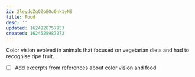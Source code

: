 ```yaml
---
id: 2leydqZgOZoEOo0nk1yN9
title: Food
desc: ''
updated: 1624928757953
created: 1624528987273
---
```


Color vision evolved in animals that focused on vegetarian diets and had to recognise ripe fruit.

- [ ] Add excerpts from references about color vision and food
